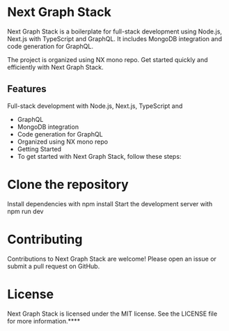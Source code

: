 # Next Graph Stack
Next Graph Stack is a boilerplate for full-stack development using Node.js, Next.js with TypeScript and GraphQL. It includes MongoDB integration and code generation for GraphQL. 

The project is organized using NX mono repo. Get started quickly and efficiently with Next Graph Stack.

## Features
Full-stack development with Node.js, Next.js, TypeScript and 

* GraphQL
* MongoDB integration
* Code generation for GraphQL
* Organized using NX mono repo
* Getting Started
* To get started with Next Graph Stack, follow these steps:

# Clone the repository

Install dependencies with npm install
Start the development server with npm run dev

# Contributing
Contributions to Next Graph Stack are welcome! Please open an issue or submit a pull request on GitHub.

# License

Next Graph Stack is licensed under the MIT license. See the LICENSE file for more information.****
